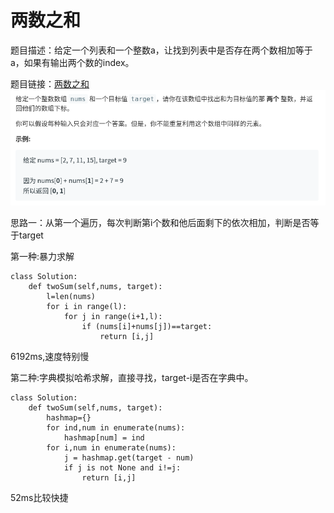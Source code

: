 两数之和
===================

题目描述：给定一个列表和一个整数a，让找到列表中是否存在两个数相加等于a，如果有输出两个数的index。

题目链接：[两数之和](https://leetcode-cn.com/problems/two-sum/)
![两数之和](images/imag1.1.png)

思路一：从第一个遍历，每次判断第i个数和他后面剩下的依次相加，判断是否等于target


第一种:暴力求解
```
class Solution:
    def twoSum(self,nums, target):
        l=len(nums)
        for i in range(l):
            for j in range(i+1,l):
                if (nums[i]+nums[j])==target:
                    return [i,j]
```
6192ms,速度特别慢

第二种:字典模拟哈希求解，直接寻找，target-i是否在字典中。
```
class Solution:
    def twoSum(self,nums, target):
        hashmap={}
        for ind,num in enumerate(nums):
            hashmap[num] = ind
        for i,num in enumerate(nums):
            j = hashmap.get(target - num)
            if j is not None and i!=j:
                return [i,j]
```
52ms比较快捷